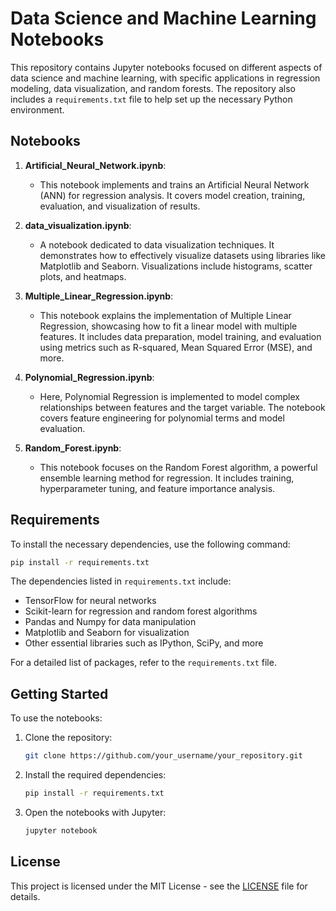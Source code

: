 
# Data Science and Machine Learning Notebooks

This repository contains Jupyter notebooks focused on different aspects of data science and machine learning, with specific applications in regression modeling, data visualization, and random forests. The repository also includes a `requirements.txt` file to help set up the necessary Python environment.

## Notebooks

1. **Artificial_Neural_Network.ipynb**:
   - This notebook implements and trains an Artificial Neural Network (ANN) for regression analysis. It covers model creation, training, evaluation, and visualization of results.
   
2. **data_visualization.ipynb**:
   - A notebook dedicated to data visualization techniques. It demonstrates how to effectively visualize datasets using libraries like Matplotlib and Seaborn. Visualizations include histograms, scatter plots, and heatmaps.
   
3. **Multiple_Linear_Regression.ipynb**:
   - This notebook explains the implementation of Multiple Linear Regression, showcasing how to fit a linear model with multiple features. It includes data preparation, model training, and evaluation using metrics such as R-squared, Mean Squared Error (MSE), and more.
   
4. **Polynomial_Regression.ipynb**:
   - Here, Polynomial Regression is implemented to model complex relationships between features and the target variable. The notebook covers feature engineering for polynomial terms and model evaluation.
   
5. **Random_Forest.ipynb**:
   - This notebook focuses on the Random Forest algorithm, a powerful ensemble learning method for regression. It includes training, hyperparameter tuning, and feature importance analysis.

## Requirements

To install the necessary dependencies, use the following command:

```bash
pip install -r requirements.txt
```

The dependencies listed in `requirements.txt` include:

- TensorFlow for neural networks
- Scikit-learn for regression and random forest algorithms
- Pandas and Numpy for data manipulation
- Matplotlib and Seaborn for visualization
- Other essential libraries such as IPython, SciPy, and more

For a detailed list of packages, refer to the `requirements.txt` file.

## Getting Started

To use the notebooks:
1. Clone the repository:
   ```bash
   git clone https://github.com/your_username/your_repository.git
   ```
2. Install the required dependencies:
   ```bash
   pip install -r requirements.txt
   ```
3. Open the notebooks with Jupyter:
   ```bash
   jupyter notebook
   ```

## License

This project is licensed under the MIT License - see the [LICENSE](LICENSE) file for details.
